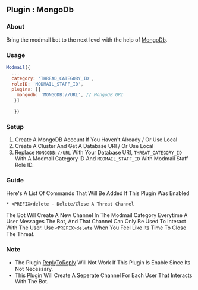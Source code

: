 <h2>Plugin : MongoDb</h2>

### About
Bring the modmail bot to the next level with the help of [MongoDb](https://mongodb.com).

### Usage
 
```js
Modmail({
  ...
  category: 'THREAD_CATEGORY_ID',
  roleID: 'MODMAIL_STAFF_ID',
  plugins: [{
    mongodb: 'MONGODB://URL', // MongoDB URI
   }]
   
   })
```

### Setup 

1. Create A MongoDB Account If You Haven't Already / Or Use Local
2. Create A Cluster And Get A Database URI / Or Use Local
3. Replace `MONGODB://URL` With Your Database URI, `THREAT_CATEGORY_ID` With A Modmail Category ID And `MODMAIL_STAFF_ID` With Modmail Staff Role ID.

### Guide

Here's A List Of Commands That Will Be Added If This Plugin Was Enabled
```
* <PREFIX>delete - Delete/Close A Threat Channel
```

The Bot Will Create A New Channel In The Modmail Category Everytime A User Messages The Bot, And That Channel Can Only Be Used To Interact With The User. Use `<PREFIX>delete` When You Feel Like Its Time To Close The Threat.

### Note

- The Plugin [ReplyToReply](https://modmail.js.org/plugins/replyToReply) Will Not Work If This Plugin Is Enable Since Its Not Necessary.
- This Plugin Will Create A Seperate Channel For Each User That Interacts With The Bot.



